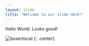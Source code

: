 ```yaml
---
layout: slide
title: "Welcome to our slide deck!"
---
```


Hello World. Looks good!

![boxertocat](https://octodex.github.com/images/boxertocat_octodex.jpg)
{: .center}
